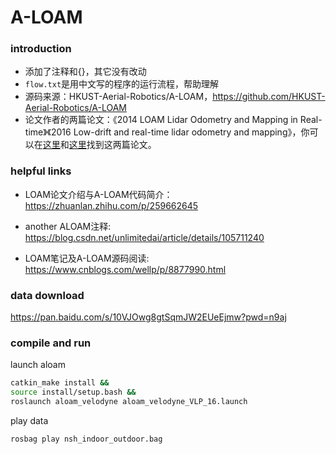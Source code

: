 
# A-LOAM

### introduction

* 添加了注释和{}，其它没有改动
* `flow.txt`是用中文写的程序的运行流程，帮助理解
* 源码来源：HKUST-Aerial-Robotics/A-LOAM，<https://github.com/HKUST-Aerial-Robotics/A-LOAM>
* 论文作者的两篇论文：《2014 LOAM Lidar Odometry and Mapping in Real-time》《2016 Low-drift and real-time lidar odometry and mapping》，你可以在[这里](https://github.com/blue-stone-j/assets/blob/main/paper/2014%20LOAM%20Lidar%20Odometry%20and%20Mapping%20in%20Real-time.pdf)和[这里](https://github.com/blue-stone-j/assets/blob/main/paper/2016%20Low-drift%20and%20real-time%20lidar%20odometry%20and%20mapping.pdf)找到这两篇论文。

### helpful links

* LOAM论文介绍与A-LOAM代码简介：<https://zhuanlan.zhihu.com/p/259662645>

* another ALOAM注释: <https://blog.csdn.net/unlimitedai/article/details/105711240>

* LOAM笔记及A-LOAM源码阅读: <https://www.cnblogs.com/wellp/p/8877990.html>

### data download

<https://pan.baidu.com/s/10VJOwg8gtSqmJW2EUeEjmw?pwd=n9aj>

### compile and run

launch aloam

```bash
catkin_make install &&
source install/setup.bash &&
roslaunch aloam_velodyne aloam_velodyne_VLP_16.launch
```

play data

```bash
rosbag play nsh_indoor_outdoor.bag 
```
